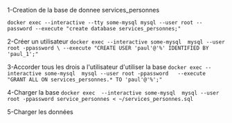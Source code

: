 
1-Creation de la base de donnee services_personnes

```docker exec --interactive --tty some-mysql mysql --user root --password --execute "create database services_personnes;"```

2-Créer un utilisateur
```docker exec --interactive some-mysql  mysql --user root -ppassword \ --execute "CREATE USER 'paul'@'%' IDENTIFIED BY 'paul_1';" ```

3-Accorder tous les drois a l'utilisateur d'utiliser la base 
   ```docker exec --interactive some-mysql  mysql --user root -ppassword   --execute "GRANT ALL ON services_personnes.* TO 'paul'@'%';"```
   
4-Charger la base
```docker exec  --interactive some-mysql  mysql --user root -ppassword service_personnes < ~/services_personnes.sql ```

5-Charger les données
